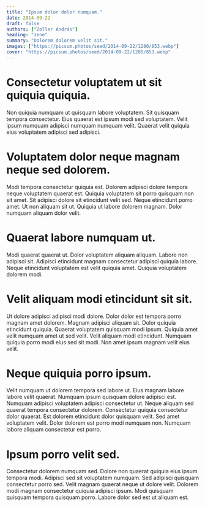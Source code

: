 ```yaml
---
title: "Ipsum dolor dolor numquam."
date: 2014-09-22
draft: false 
authors: ["Zoller András"]
heading: "zene"
summary: "Dolorem dolorem velit sit."
images: ["https://picsum.photos/seed/2014-09-22/1280/853.webp"]
cover: "https://picsum.photos/seed/2014-09-22/1280/853.webp"
---
```

# Consectetur voluptatem ut sit quiquia quiquia.        
Non quiquia numquam ut quisquam labore voluptatem. Sit quisquam tempora consectetur. Eius quaerat est ipsum modi sed voluptatem. Velit ipsum numquam adipisci numquam numquam velit. Quaerat velit quiquia eius voluptatem adipisci sed adipisci.

# Voluptatem dolor neque magnam neque sed dolorem.        
Modi tempora consectetur quiquia est. Dolorem adipisci dolore tempora neque voluptatem quaerat est. Quiquia voluptatem sit porro quisquam non sit amet. Sit adipisci dolore sit etincidunt velit sed. Neque etincidunt porro amet. Ut non aliquam sit ut. Quiquia ut labore dolorem magnam. Dolor numquam aliquam dolor velit.

# Quaerat labore numquam ut.        
Modi quaerat quaerat ut. Dolor voluptatem aliquam aliquam. Labore non adipisci sit. Adipisci etincidunt magnam consectetur adipisci quiquia labore. Neque etincidunt voluptatem est velit quiquia amet. Quiquia voluptatem dolorem modi.

# Velit aliquam modi etincidunt sit sit.        
Ut dolore adipisci adipisci modi dolore. Dolor dolor est tempora porro magnam amet dolorem. Magnam adipisci aliquam sit. Dolor quiquia etincidunt quiquia. Quaerat voluptatem quisquam modi ipsum. Quiquia amet velit numquam amet ut sed velit. Velit aliquam modi etincidunt. Numquam quiquia porro modi eius sed sit modi. Non amet ipsum magnam velit eius velit.

# Neque quiquia porro ipsum.        
Velit numquam ut dolorem tempora sed labore ut. Eius magnam labore labore velit quaerat. Numquam ipsum quisquam dolore adipisci est. Numquam adipisci voluptatem adipisci consectetur ut. Neque aliquam sed quaerat tempora consectetur dolorem. Consectetur quiquia consectetur dolor quaerat. Est dolorem etincidunt dolor quisquam velit. Sed amet voluptatem velit. Dolor dolorem est porro modi numquam non. Numquam labore aliquam consectetur est porro.

# Ipsum porro velit sed.        
Consectetur dolorem numquam sed. Dolore non quaerat quiquia eius ipsum tempora modi. Adipisci sed sit voluptatem numquam. Sed adipisci quisquam consectetur porro sed. Velit magnam quaerat neque ut dolore velit. Dolorem modi magnam consectetur quiquia adipisci ipsum. Modi quisquam quisquam tempora quisquam porro. Labore dolor sed est ut aliquam est.


